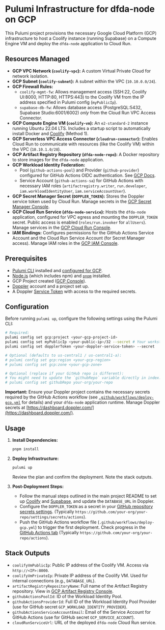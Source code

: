 # Pulumi Infrastructure for dfda-node on GCP

This Pulumi project provisions the necessary Google Cloud Platform (GCP) infrastructure to host a Coolify instance (running Supabase) on a Compute Engine VM and deploy the `dfda-node` application to Cloud Run.

## Resources Managed

*   **GCP VPC Network (`coolify-vpc`):** A custom Virtual Private Cloud for network isolation.
*   **GCP Subnet (`coolify-subnet`):** A subnet within the VPC (`10.10.0.0/24`).
*   **GCP Firewall Rules:**
    *   `coolify-mgmt-fw`: Allows management access (SSH:22, Coolify UI:8000, HTTP:80, HTTPS:443) to the Coolify VM from the IP address specified in Pulumi config (`myPublicIp`).
    *   `supabase-db-fw`: Allows database access (PostgreSQL:5432, Supabase Studio:6001/6002) *only* from the Cloud Run VPC Access Connector.
*   **GCP Compute Engine VM (`coolify-vm`):** An `e2-standard-2` instance running Ubuntu 22.04 LTS. Includes a startup script to automatically install Docker and [Coolify](https://coolify.io/) (Method 1).
*   **GCP Serverless VPC Access Connector (`cloudrun-connector`):** Enables Cloud Run to communicate with resources (like the Coolify VM) within the VPC (`10.10.1.0/28`).
*   **GCP Artifact Registry Repository (`dfda-node-repo`):** A Docker repository to store images for the `dfda-node` application.
*   **GCP Workload Identity Federation:**
    *   Pool (`github-actions-pool`) and Provider (`github-provider`) configured for GitHub Actions OIDC authentication. See [GCP Docs](https://cloud.google.com/iam/docs/workload-identity-federation).
    *   Service Account (`github-actions-sa`) for GitHub Actions with necessary IAM roles (`artifactregistry.writer`, `run.developer`, `iam.workloadIdentityUser`, `iam.serviceAccountUser`).
*   **GCP Secret Manager Secret (`DOPPLER_TOKEN`):** Stores the Doppler service token used by Cloud Run. Manage secrets in the [GCP Secret Manager Console](https://console.cloud.google.com/security/secret-manager).
*   **GCP Cloud Run Service (`dfda-node-service`):** Hosts the `dfda-node` application, configured for VPC egress and mounting the `DOPPLER_TOKEN` secret. Public access is enabled (`roles/run.invoker` for `allUsers`). Manage services in the [GCP Cloud Run Console](https://console.cloud.google.com/run).
*   **IAM Bindings:** Configures permissions for the GitHub Actions Service Account and the Cloud Run Service Account (for Secret Manager access). Manage IAM roles in the [GCP IAM Console](https://console.cloud.google.com/iam-admin/iam).

## Prerequisites

*   [Pulumi CLI](https://www.pulumi.com/docs/install/) installed and [configured for GCP](https://www.pulumi.com/docs/clouds/gcp/get-started/).
*   [Node.js](https://nodejs.org/en/download/) (which includes npm) and [`pnpm`](https://pnpm.io/installation) installed.
*   GCP Project created ([GCP Console](https://console.cloud.google.com/)).
*   [Doppler](https://doppler.com/) account and a project set up.
*   A Doppler [Service Token](https://docs.doppler.com/docs/service-tokens) with access to the required secrets.

## Configuration

Before running `pulumi up`, configure the following settings using the Pulumi CLI:

```bash
# Required:
pulumi config set gcp:project <your-gcp-project-id>
pulumi config set myPublicIp <your-public-ip>/32 --secret # Your workstation's public IP for VM access
pulumi config set dopplerToken <your-doppler-service-token> --secret

# Optional (defaults to us-central1 / us-central1-a):
# pulumi config set gcp:region <your-gcp-region>
# pulumi config set gcp:zone <your-gcp-zone>

# Optional (replace if your GitHub repo is different):
# You might need to update the `githubRepo` variable directly in index.ts if not using "your-github-org/your-repo-name"
# pulumi config set githubRepo your-org/your-repo
```

**Important:** Ensure your Doppler project contains the necessary secrets required by the GitHub Actions workflow (see [`.github/workflows/deploy-gcp.yml`](../.github/workflows/deploy-gcp.yml) for details) and your `dfda-node` application runtime. Manage Doppler secrets at [https://dashboard.doppler.com/](https://dashboard.doppler.com/).

## Usage

1.  **Install Dependencies:**
    ```bash
    pnpm install
    ```
2.  **Deploy Infrastructure:**
    ```bash
    pulumi up
    ```
    Review the plan and confirm the deployment. Note the stack outputs.

3.  **Post-Deployment Steps:**
    *   Follow the manual steps outlined in the main project README to set up [Coolify](https://coolify.io/docs/) and [Supabase](https://supabase.com/docs), and update the `DATABASE_URL` in Doppler.
    *   Configure the `DOPPLER_TOKEN` as a secret in your [GitHub repository secrets settings](https://docs.github.com/en/actions/security-guides/using-secrets-in-github-actions#creating-secrets-for-a-repository). (Typically `https://github.com/your-org/your-repo/settings/secrets/actions`).
    *   Push the GitHub Actions workflow file (`.github/workflows/deploy-gcp.yml`) to trigger the first deployment. Check progress in the [GitHub Actions tab](https://docs.github.com/en/actions/monitoring-and-troubleshooting-workflows/viewing-workflow-run-history) (Typically `https://github.com/your-org/your-repo/actions`).

## Stack Outputs

*   `coolifyVmPublicIp`: Public IP address of the Coolify VM. Access via `http://<IP>:8000`.
*   `coolifyVmPrivateIp`: Private IP address of the Coolify VM. Used for internal connections (e.g., `DATABASE_URL`).
*   `artifactRegistryRepositoryName`: Full name of the Artifact Registry repository. View in [GCP Artifact Registry Console](https://console.cloud.google.com/artifacts).
*   `githubActionsPoolId`: ID of the Workload Identity Pool.
*   `githubActionsProviderId`: Full ID of the Workload Identity Pool Provider (use for GitHub secret `GCP_WORKLOAD_IDENTITY_PROVIDER`).
*   `githubActionsServiceAccountEmail`: Email of the Service Account for GitHub Actions (use for GitHub secret `GCP_SERVICE_ACCOUNT`).
*   `cloudRunServiceUrl`: URL of the deployed `dfda-node` Cloud Run service. 